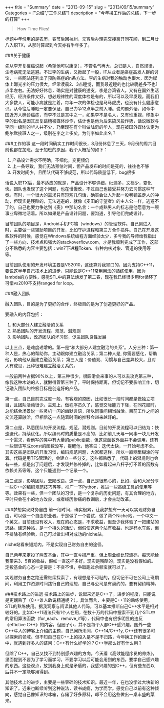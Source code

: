 +++
title = "Summary"
date = "2013-09-15"
slug = "2013/09/15/summary"
Categories = ["总结","工作总结"]
description = "今年换工作后的总结，下一步的打算"
+++
> How Time Flies!

标题中年份用的是农历，春节后回杭州，元宵后办理完交接离开同花顺，到二月廿八入职TX，从那时算起到今天亦有半年多了。

###关于健康

先从李开复罹癌说起（希望他可以康复），不管名气再大，总归是人，自然规律，生老病死无法逃避。不过李的生病，又掀起了一股，IT从业者是癌症高发人群的讨论，一些网站还列出了预防癌症的n条方法。李的生病对我的触动也很大，因为媒体上曝光李的压力很大，经常凌晨2、3点睡觉，而我最近睡的也比较晚差多不也1点半左右。无法好好休息，确实是对健康的透支，李是台湾省人，又有在国外生活经历，经济条件又好，想必规律性的深度体检是有的，所以可以及早发现。而我们大多数人，可能小病就是扛着，每年一次的体检也是马马虎虎，也没有什么健康意识。从今往后睡眠一定要保证，自己力争12点半之前入睡。说句题外话，如今中国近万人确诊癌症，而李不过是其中之一，如果李不是名人，又有谁重视，印象中李的出名是因其反复跳槽被媒体炒作，估计也是他为后来搞风投作势，话说微软与李同一级别的华人并不少，乃至现在有个叫做陆奇的华人，现在被国外媒体认定为鲍尔默接班人之一，级别在李之上多矣，为何李如此出名？

###工作的事
这一段时间确实工作时间很长，8月份休息了三天，9月份的周六目前也都在加班。至于加班的原因，我个人概括的如下：
 
 1. 产品设计需求不明确，不细化，变更频仍
 2. 上一条导致，我们无法预估时间，但产品发布的时间是死的，往往也不够
 3. 开发时间少，且团队代码不够规范，所以代码质量低下，bug很多

话说入职TX后，最不适应的就是，产品设计不够详细，纰漏多，文档少，变化快。团队也发现了这个问题，也在慢慢改，不过自己也接受并努力去习惯这种节奏。有时，一个很大的需求只有短短几句话，确实会让人升起一股卷铺盖走人的冲动，但现实是残酷的，无法逃避的，就像《麦田的守望者》的主人公一样，逃避不了的，自己也要力争达到《麦》中那句名言：一个成熟男人的标志是他愿意为一项事业卑微地活着。所以如果是产品设计问题，要沟通，引导他们完成设计。

目前团队的项目是，Android手机PC端（windows）的管理软件。自己刚进入时，主要做一些辅助项目的开发，比如守护进程和第三方合作插件。自己在开发这些软件的时候，感觉在Windows系统编程方面经验太少，多亏我的导师给我指出了一些方向、技术点和强大的stackoverflow.com，才是我顺利完成了工作，这部分不熟悉的内容主要包括：win7下进程Token、各种内核对象、管道的使用等等。

目前团队使用的开发环境主要是VS2010，这还算对我胃口的，因为支持C++11，要说这半年自己技术上的进步，只能说是C++11常用用法的熟练使用，因为lambda的方便性，感觉STL中的算法焕发了第二春，现在我已经很少用for循环了
可惜vs2010不支持ranged for loop。

###融入团队

融入团队，目的是为了更好的合作，终极目的是为了创造更好的产品。

要融入的内容包括：

1. 和大部分人建立融洽的关系
2. 熟悉团队的开发流程、规范、潜规则
3. 影响团队，改造团队的坏习惯，促进团队良性发展

以上三点，是难度递增的。第一是“和大部分人建立融洽的关系”。人分三种：第一种人是，热心的帮助你，主动跟你建立融洽关系；第二种人是, 你需要感化，帮助他，影响他从而建立融洽关系； 第三人是：价值观、习惯与自己差异较大，且对人有成见，此种很难建立融洽关系的。

一般前两种占据90%以上，第三种很少，很圆滑会来事的人可以去攻克第三种，像我这种木讷的人，就懒得管第三种了，平时保持距离，但切记不要影响工作，切记融入团队的终极目标是创造好的产品。

第一点，自己目前完成度一般，有客观的原因，比如很长一段时间都是做独立项目，且团队活动很少。主观上，做程序员久了，感觉交际能力下降，在同花顺时，总能结合场景说一些灵机一闪的幽默言语，所以同事间相当融洽。目前工作之间的交流还算融洽，但相信这一点随着时间的推移会越来越好的。

第二点是，熟悉团队的开发流程，规范，潜规则。目前的开发流程可以归结为：快速迭代，持续优化。所以编码时的质量是不高的，比如前几天与一同事一块儿开发一个需求，看他写的类中有大量的public函数，但这些函数外面并不会调用，还有一些很该写成const的函数没写，提醒他，他答曰：迭代太快，一开始考虑不全。其实这些是团队的开发习惯，编码规范问题，大家都这样，所以一直糊里糊涂的写着。代码是用TFS管理的，会建立一些分支，这些都熟悉了。代码上的潜规则也会有一些，都是出了问题后，才发现并修补掉的，比如看起来八杆子打不着的函数有依赖关系等等，这个只能遇到一个记录一个。

第三点是，影响团队，去陋改良。这一点，自己是很热心的，比如，会和大家分享一些C++的编码规范技巧等等，推广一下Python，推进一些高级工具的使用等等。效果有一些，但一个团队的习惯，是一个复杂的历史问题，有其合理的地方，平时只会在小的地方改良，或者经历惨痛的教训后，才会主动改革。

###梦想实现财务自由
前一段时间，确实很累，让我梦想有一天可以实现财务自由，可以做一个自由职业者。于是做了一个尝试，做了两个Niche站，一个中文一个英文，目前还没有收入，现在的心态是，不求收益，但至少我体验了一把建站的思路。建这种站，是一个持久的活动，但假使这两个站有收益，也是杯水车薪，但不排除有经验后，自己可以做出相对成功的niche站。

niche站看来短期内，不是实现自己财务自由的途径。

自己两年来定投了两支基金，其中一直亏损严重，但上周业绩比较漂亮，每天能给我带来3、5百的收益，假如一直这样多好。现实是残酷的，现实是没有假如的。定投基金的心态一定要是：不贪不惧，争取跑过余额宝就可以了。

实现财务自由之路还需继续探索了，有理想是不可耻的，但切记不可在公司上班期间，利用工作资源时间践行自己的理想，自己与公司是有契约的，要有契约精神。

###技术路上的进退
技术路上的进步，说起来还是C++了，进步的程度，只能说是更娴熟了（C++谁人敢说精通呢？）。具体而言，主要是C++11的熟练使用，STL的熟练使用。据我观察与阅读其他人代码，可以基本推断自己C++水平是相对较好的。比如C++11语法只有1个人在用，在数十万的代码中搜索不到几个STL中的常用算法函数（for_each、remove_if等），代码中也有很多明显的违反《effictive C++》的内容。但圈子小，并不是每个人都C++感兴趣，国外一些C++牛人的博客上介绍的主题，自己闻所未闻，C++14/C++1y, C++还有很多可以探索的领域。但不知自己在C++上的投入是不是不归路，今年换工作的面试中，就遇到好多人的诘问：C++有什么好学的？C++学那么好有什么用？

但除了C++，自己又找不到特别感兴趣的方向。今天看《高效能程序员的修炼》，里面提到不要为了学习而学习，不要学习以后可能会用到的东西，要学自己感兴趣的东西。这些观点，放到我身上就是矛盾的，我感兴趣的是C++，但有些东西以后并不一定能够用得到。

其他技术上的进步，主要是一些零碎的技术知识。最近一年，在也没学过大块新的知识了。近来也断续听到这种说法，读书成瘾，为学而学。感觉自己以前有这种倾向，感觉自己像知识的冰箱，存储了好多原料，却不会用这些做出一桌丰盛的菜来。
